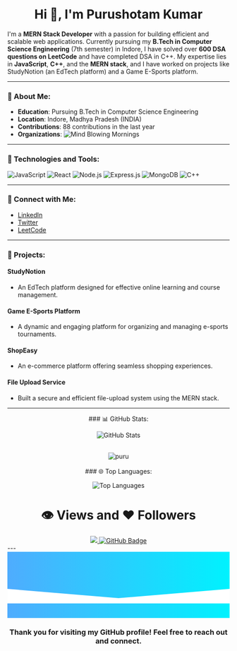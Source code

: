 <h1 align="center">Hi 👋, I'm Purushotam Kumar</h1>

I'm a **MERN Stack Developer** with a passion for building efficient and scalable web applications. Currently pursuing my **B.Tech in Computer Science Engineering** (7th semester) in Indore, I have solved over **600 DSA questions on LeetCode** and have completed DSA in C++. My expertise lies in **JavaScript**, **C++**, and the **MERN stack**, and I have worked on projects like StudyNotion (an EdTech platform) and a Game E-Sports platform.

---

### 🔖 About Me:

- **Education**: Pursuing B.Tech in Computer Science Engineering
- **Location**: Indore, Madhya Pradesh (INDIA)
- **Contributions**: 88 contributions in the last year
- **Organizations**: ![Mind Blowing Mornings](https://github.com/Mind-Blowing-Mornings)

---

### 🔧 Technologies and Tools:

![JavaScript](https://img.shields.io/badge/-JavaScript-f7df1e?logo=javascript&logoColor=black&style=for-the-badge)
![React](https://img.shields.io/badge/-React-61dafb?logo=react&logoColor=black&style=for-the-badge)
![Node.js](https://img.shields.io/badge/-Node.js-339933?logo=node.js&logoColor=white&style=for-the-badge)
![Express.js](https://img.shields.io/badge/-Express.js-000000?logo=express&logoColor=white&style=for-the-badge)
![MongoDB](https://img.shields.io/badge/-MongoDB-47A248?logo=mongodb&logoColor=white&style=for-the-badge)
![C++](https://img.shields.io/badge/-C%2B%2B-00599C?logo=c%2B%2B&logoColor=white&style=for-the-badge)

---

### 🔄 Connect with Me:

- [LinkedIn](https://www.linkedin.com/in/puru0222)
- [Twitter](https://www.linkedin.com/in/puru0222)
- [LeetCode](https://leetcode.com/u/puru0222/)

---

### 🔧 Projects:

#### **StudyNotion**

- An EdTech platform designed for effective online learning and course management.

#### **Game E-Sports Platform**

- A dynamic and engaging platform for organizing and managing e-sports tournaments.

#### **ShopEasy**

- An e-commerce platform offering seamless shopping experiences.

#### **File Upload Service**

- Built a secure and efficient file-upload system using the MERN stack.

---
<div align="center">
### 📊 GitHub Stats:

![GitHub Stats](https://github-readme-stats.vercel.app/api?username=Puru0222&show_icons=true&theme=radical)
</div>

<br>
<div align="center"><img align="center" src="https://github-readme-streak-stats.herokuapp.com/?user=Puru0222&&theme=radical" alt="puru" /></div>
<br>

<div align="center">
### 🌐 Top Languages:

![Top Languages](https://github-readme-stats.vercel.app/api/top-langs/?username=Puru0222&layout=compact&theme=radical)
</div>

<div align="center">
 <h1>👁️ Views and ❤ Followers</h1>
<a href="https://github.com/Puru0222/github-profile-views-counter">
    <img src="https://komarev.com/ghpvc/?username=Puru0222">
</a>
<a href="https://github.com/Puru0222?tab=followers"><img src="https://img.shields.io/github/followers/Puru0222?label=Followers&style=social" alt="GitHub Badge"></a>
</div>
---

<br>

 <!-- <p align="center">
  <img  src="https://raw.githubusercontent.com/Trilokia/Trilokia/379277808c61ef204768a61bbc5d25bc7798ccf1/bottom_header.svg">
 </p> -->

 <div style="background: linear-gradient(to right, #4facfe, #00f2fe); height: 150px;">
    <svg viewBox="0 0 120 28" xmlns="http://www.w3.org/2000/svg">
        <path d="M0 20L60 25L120 20V28H0V20Z" fill="#fff"></path>
    </svg>
</div>

 <h3 align="center">Thank you for visiting my GitHub profile! Feel free to reach out and connect.</h3>
